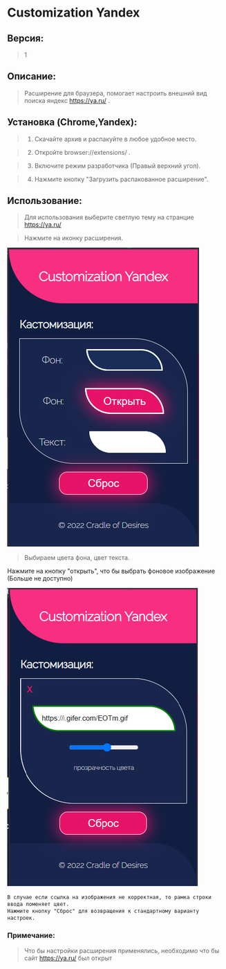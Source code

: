 # Customization Yandex

## Версия: 
> 1

## Описание:
> Расширение для браузера, помогает настроить внешний вид поиска яндекс https://ya.ru/ .

## Установка (Chrome,Yandex):

> 1) Скачайте архив и распакуйте в любое удобное место.


> 2) Откройте browser://extensions/ .


> 3) Включите режим разработчика (Правый верхний угол).


> 4) Нажмите кнопку "Загрузить распакованное расширение".


## Использование: 

> Для использования выберите светлую тему на странцие https://ya.ru/ 

> Нажмите на иконку расширения.


![Главное окно](/images/MainWindow.png)


> Выбираем цвета фона, цвет текста.


Нажмите на кнопку "открыть", что бы выбрать фоновое изображение (Больше не доступно)

![Окно выбора изображения](/images/SubWindow.png)

 	В случае если ссылка на изображения не корректная, то рамка строки ввода поменяет цвет.
	Нажмите кнопку "Сброс" для возвращения к стандартному варианту настроек.



### Примечание:

> Что бы настройки расширения применялись, необходимо что бы сайт https://ya.ru/ был открыт



